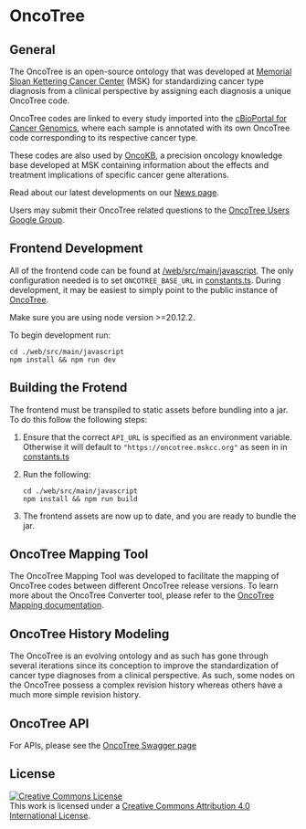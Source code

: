 # OncoTree

## General

The OncoTree is an open-source ontology that was developed at [Memorial Sloan Kettering Cancer Center](https://www.mskcc.org/) (MSK) for standardizing cancer type diagnosis from a clinical perspective by assigning each diagnosis a unique OncoTree code.

OncoTree codes are linked to every study imported into the [cBioPortal for Cancer Genomics](https://www.cbioportal.org/), where each sample is annotated with its own OncoTree code corresponding to its respective cancer type.

These codes are also used by [OncoKB](http://oncokb.org/), a precision oncology knowledge base developed at MSK containing information about the effects and treatment implications of specific cancer gene alterations.


Read about our latest developments on our [News page](/docs/News.md).

Users may submit their OncoTree related questions to the [OncoTree Users Google Group](https://groups.google.com/forum/#!forum/oncotree-users).

## Frontend Development

All of the frontend code can be found at [/web/src/main/javascript](/web/src/main/javascript). The only configuration needed is to set `ONCOTREE_BASE_URL` 
in [constants.ts](/web/src/main/javascript/src/shared/constants.ts). During development, it may be easiest to simply point to the public instance of 
[OncoTree](https://oncotree.mskcc.org).

Make sure you are using node version >=20.12.2.

To begin development run:
```
cd ./web/src/main/javascript
npm install && npm run dev
```

## Building the Frotend

The frontend must be transpiled to static assets before bundling into a jar. To do this follow the following steps:

1. Ensure that the correct `API_URL` is specified as an environment variable. Otherwise it will default to `"https://oncotree.mskcc.org"` as seen in in [constants.ts](/web/src/main/javascript/src/shared/constants.ts)
2. Run the following:

    ```
    cd ./web/src/main/javascript
    npm install && npm run build
    ```
3. The frontend assets are now up to date, and you are ready to bundle the jar.

## OncoTree Mapping Tool

The OncoTree Mapping Tool was developed to facilitate the mapping of OncoTree codes between different OncoTree release versions. To learn more about the OncoTree Converter tool, please refer to the [OncoTree Mapping documentation](/docs/OncoTree-Mapping-Tool.md).

## OncoTree History Modeling
The OncoTree is an evolving ontology and as such has gone through several iterations since its conception to improve the standardization of cancer type diagnoses from a clinical perspective. As such, some nodes on the OncoTree possess a complex revision history whereas others have a much more simple revision history.

## OncoTree API

For APIs, please see the [OncoTree Swagger page](http://oncotree.mskcc.org/#/home?tab=api)


## License
<a rel="license" href="http://creativecommons.org/licenses/by/4.0/"><img alt="Creative Commons License" style="border-width:0" src="https://i.creativecommons.org/l/by/4.0/88x31.png" /></a><br />This work is licensed under a <a rel="license" href="http://creativecommons.org/licenses/by/4.0/">Creative Commons Attribution 4.0 International License</a>.
